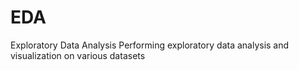# EDA
Exploratory Data Analysis
Performing exploratory data analysis and visualization on various datasets
